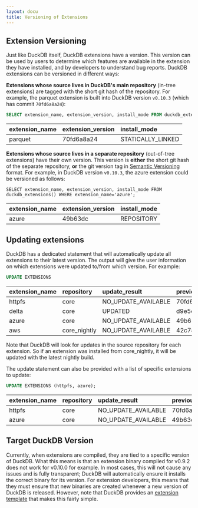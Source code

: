 ```yaml
---
layout: docu
title: Versioning of Extensions
---
```


## Extension Versioning

Just like DuckDB itself, DuckDB extensions have a version. This version can be used by users to determine which features are available
in the extension they have installed, and by developers to understand bug reports. DuckDB extensions can be versioned in different ways:

**Extensions whose source lives in DuckDB's main repository** (in-tree extensions) are tagged with the short git hash of the repository. 
For example, the parquet extension is built into DuckDB version `v0.10.3` (which has commit `70fd6a8a24`):
```SQL
SELECT extension_name, extension_version, install_mode FROM duckdb_extensions() WHERE extension_name='parquet';
```
<div class="narrow_table"></div>

| extension_name    | extension_version | install_mode         |
|:------------------|:------------------|:---------------------|
| parquet           | 70fd6a8a24        | STATICALLY_LINKED    |


**Extensions whose source lives in a separate repository** (out-of-tree extensions) have their own version. This version is **either** 
the short git hash of the separate repository, **or** the git version tag in [Semantic Versioning](https://semver.org/) format.
For example, in DuckDB version `v0.10.3`, the azure extension could be versioned as follows:

```shell
SELECT extension_name, extension_version, install_mode FROM duckdb_extensions() WHERE extension_name='azure';
```

<div class="narrow_table"></div>

| extension_name | extension_version | install_mode   |
|:---------------|:------------------|:---------------|
| azure          | 49b63dc        | REPOSITORY     |

## Updating extensions
DuckDB has a dedicated statement that will automatically update all extensions to their latest version. The output will
give the user information on which extensions were updated to/from which version. For example:

```SQL
UPDATE EXTENSIONS
```

<div class="narrow_table"></div>

| extension_name | repository   | update_result         | previous_version | current_version |
|:---------------|:-------------|:----------------------|:-----------------|:----------------|
| httpfs         | core         | NO_UPDATE_AVAILABLE   | 70fd6a8a24       | 70fd6a8a24      |
| delta          | core         | UPDATED               | d9e5cc1          | 04c61e4         |
| azure          | core         | NO_UPDATE_AVAILABLE   | 49b63dc          | 49b63dc         |
| aws            | core_nightly | NO_UPDATE_AVAILABLE   | 42c78d3          | 42c78d3         |

Note that DuckDB will look for updates in the source repository for each extension. So if an extension was installed from 
core_nightly, it will be updated with the latest nightly build.

The update statement can also be provided with a list of specific extensions to update:

```sql
UPDATE EXTENSIONS (httpfs, azure);
```

<div class="narrow_table"></div>

| extension_name | repository   | update_result         | previous_version | current_version |
|:---------------|:-------------|:----------------------|:-----------------|:----------------|
| httpfs         | core         | NO_UPDATE_AVAILABLE   | 70fd6a8a24       | 70fd6a8a24      |
| azure          | core         | NO_UPDATE_AVAILABLE   | 49b63dc          | 49b63dc         |

## Target DuckDB Version

Currently, when extensions are compiled, they are tied to a specific version of DuckDB. What this means is that an extension binary compiled for v0.9.2 does not work for v0.10.0 for example. In most cases, this will not cause any issues and is fully transparent; DuckDB will automatically ensure it installs the correct binary for its version. For extension developers, this means that they must ensure that new binaries are created whenever a new version of DuckDB is released. However, note that DuckDB provides an [extension template](https://github.com/duckdb/extension-template) that makes this fairly simple.
